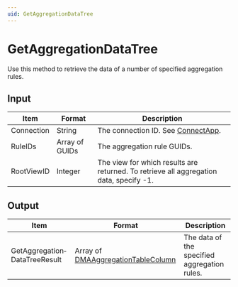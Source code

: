 ```yaml
---
uid: GetAggregationDataTree
---
```


# GetAggregationDataTree

Use this method to retrieve the data of a number of specified aggregation rules.

## Input

| Item       | Format         | Description                                                                                |
|------------|----------------|--------------------------------------------------------------------------------------------|
| Connection | String         | The connection ID. See [ConnectApp](xref:ConnectApp).                                       |
| RuleIDs    | Array of GUIDs | The aggregation rule GUIDs.                                                                |
| RootViewID | Integer        | The view for which results are returned. To retrieve all aggregation data, specify -1. |

## Output

| Item | Format | Description |
|--|--|--|
| GetAggregation­DataTreeResult | Array of [DMAAggregationTableColumn](xref:DMAAggregationTableColumn) | The data of the specified aggregation rules. |
